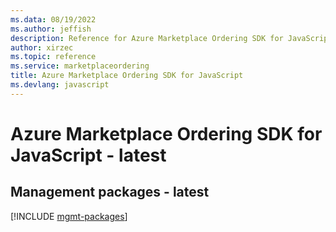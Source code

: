 ```yaml
---
ms.data: 08/19/2022
ms.author: jeffish
description: Reference for Azure Marketplace Ordering SDK for JavaScript
author: xirzec
ms.topic: reference
ms.service: marketplaceordering
title: Azure Marketplace Ordering SDK for JavaScript
ms.devlang: javascript
---
```

# Azure Marketplace Ordering SDK for JavaScript - latest

## Management packages - latest
[!INCLUDE [mgmt-packages](marketplace-ordering-mgmt-index.md)]